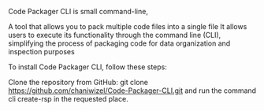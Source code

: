 Code Packager CLI is small command-line,

A tool that allows you to pack multiple code files into a single file
It allows users to execute its functionality through the command line (CLI), 
simplifying the process of packaging code for data organization and inspection purposes

To install Code Packager CLI, follow these steps:

Clone the repository from GitHub: git clone https://github.com/chaniwizel/Code-Packager-CLI.git 
and run the command cli create-rsp in the requested place.
